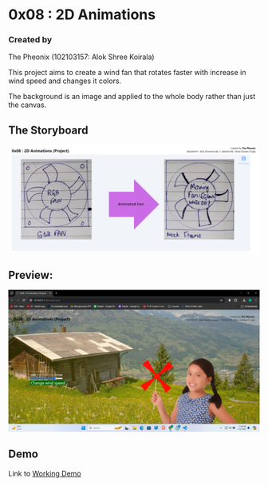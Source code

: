 # 0x08 : 2D Animations 


### Created by
The Pheonix (102103157: Alok Shree Koirala)

This project aims to create a wind fan that rotates faster with increase in wind speed 
and changes it colors.

The  background is an image and applied to the whole body rather than just the canvas.

## The Storyboard

![alt text](https://github.com/alok059/computer-graphics/blob/main/Storyboard_f.png?raw=true)

## Preview:
![alt text](https://github.com/alok059/0x08-2d-animation-project/blob/master/project_screenshot.png?raw=true)


## Demo ##

Link to 
[Working Demo](https://alok059.github.io/0x08-2d-animation-project/demo/)




